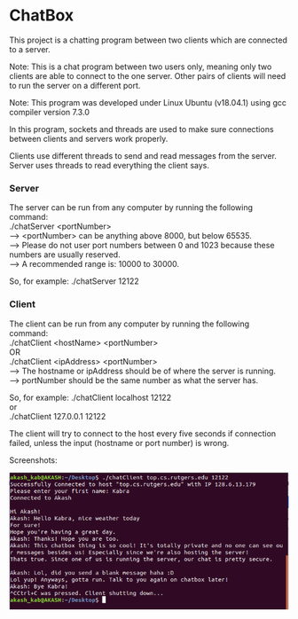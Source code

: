 # ChatBox


This project is a chatting program between two clients which are connected to a server.

Note: This is a chat program between two users only, meaning only two clients are able to connect to the one server. Other pairs of clients will need to run the server on a different port.

Note: This program was developed under Linux Ubuntu (v18.04.1) using gcc compiler version 7.3.0

In this program, sockets and threads are used to make sure connections between clients and servers work properly.

Clients use different threads to send and read messages from the server.
Server uses threads to read everything the client says.


### Server
The server can be run from any computer by running the following command:  
    ./chatServer \<portNumber\>  
--> \<portNumber\> can be anything above 8000, but below 65535.  
--> Please do not user port numbers between 0 and 1023 because these numbers are usually reserved.  
--> A recommended range is: 10000 to 30000.

So, for example:    ./chatServer 12122

### Client
The client can be run from any computer by running the following command:  
    ./chatClient \<hostName\> \<portNumber\>  
    OR  
    ./chatClient \<ipAddress\> \<portNumber\>  
--> The hostname or ipAddress should be of where the server is running.  
--> portNumber should be the same number as what the server has.

So, for example: ./chatClient localhost 12122  
                 or  
                ./chatClient 127.0.0.1 12122  


The client will try to connect to the host every five seconds if connection failed, unless the input (hostname or port number) is wrong. 



Screenshots:

![Server Pic](https://github.com/akashkabra/ChatBox/blob/master/screenshots/client1.png)
